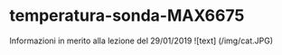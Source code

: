 # temperatura-sonda-MAX6675
Informazioni in merito alla lezione del 29/01/2019
![text] (/img/cat.JPG)


